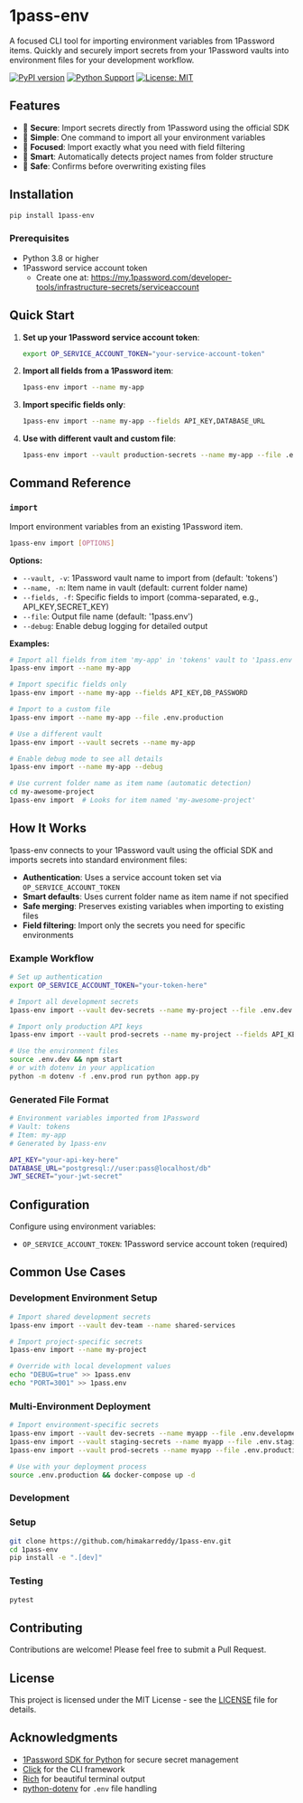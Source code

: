 # 1pass-env

A focused CLI tool for importing environment variables from 1Password items. Quickly and securely import secrets from your 1Password vaults into environment files for your development workflow.

[![PyPI version](https://badge.fury.io/py/1pass-env.svg)](https://badge.fury.io/py/1pass-env)
[![Python Support](https://img.shields.io/pypi/pyversions/1pass-env.svg)](https://pypi.org/project/1pass-env/)
[![License: MIT](https://img.shields.io/badge/License-MIT-yellow.svg)](https://opensource.org/licenses/MIT)

## Features

- 🔐 **Secure**: Import secrets directly from 1Password using the official SDK
- 🚀 **Simple**: One command to import all your environment variables
- 🎯 **Focused**: Import exactly what you need with field filtering
- 📁 **Smart**: Automatically detects project names from folder structure
- 🔄 **Safe**: Confirms before overwriting existing files

## Installation

```bash
pip install 1pass-env
```

### Prerequisites

- Python 3.8 or higher
- 1Password service account token
  - Create one at: https://my.1password.com/developer-tools/infrastructure-secrets/serviceaccount

## Quick Start

1. **Set up your 1Password service account token**:

   ```bash
   export OP_SERVICE_ACCOUNT_TOKEN="your-service-account-token"
   ```
2. **Import all fields from a 1Password item**:

   ```bash
   1pass-env import --name my-app
   ```
3. **Import specific fields only**:

   ```bash
   1pass-env import --name my-app --fields API_KEY,DATABASE_URL
   ```
4. **Use with different vault and custom file**:

   ```bash
   1pass-env import --vault production-secrets --name my-app --file .env.prod
   ```

## Command Reference

### `import`

Import environment variables from an existing 1Password item.

```bash
1pass-env import [OPTIONS]
```

**Options:**

- `--vault, -v`: 1Password vault name to import from (default: 'tokens')
- `--name, -n`: Item name in vault (default: current folder name)
- `--fields, -f`: Specific fields to import (comma-separated, e.g., API_KEY,SECRET_KEY)
- `--file`: Output file name (default: '1pass.env')
- `--debug`: Enable debug logging for detailed output

**Examples:**

```bash
# Import all fields from item 'my-app' in 'tokens' vault to '1pass.env'
1pass-env import --name my-app

# Import specific fields only
1pass-env import --name my-app --fields API_KEY,DB_PASSWORD

# Import to a custom file
1pass-env import --name my-app --file .env.production

# Use a different vault
1pass-env import --vault secrets --name my-app

# Enable debug mode to see all details
1pass-env import --name my-app --debug

# Use current folder name as item name (automatic detection)
cd my-awesome-project
1pass-env import  # Looks for item named 'my-awesome-project'
```

## How It Works

1pass-env connects to your 1Password vault using the official SDK and imports secrets into standard environment files:

- **Authentication**: Uses a service account token set via `OP_SERVICE_ACCOUNT_TOKEN`
- **Smart defaults**: Uses current folder name as item name if not specified
- **Safe merging**: Preserves existing variables when importing to existing files
- **Field filtering**: Import only the secrets you need for specific environments

### Example Workflow

```bash
# Set up authentication
export OP_SERVICE_ACCOUNT_TOKEN="your-token-here"

# Import all development secrets
1pass-env import --vault dev-secrets --name my-project --file .env.dev

# Import only production API keys
1pass-env import --vault prod-secrets --name my-project --fields API_KEY,JWT_SECRET --file .env.prod

# Use the environment files
source .env.dev && npm start
# or with dotenv in your application
python -m dotenv -f .env.prod run python app.py
```

### Generated File Format

```bash
# Environment variables imported from 1Password
# Vault: tokens
# Item: my-app
# Generated by 1pass-env

API_KEY="your-api-key-here"
DATABASE_URL="postgresql://user:pass@localhost/db"
JWT_SECRET="your-jwt-secret"
```

## Configuration

Configure using environment variables:

- `OP_SERVICE_ACCOUNT_TOKEN`: 1Password service account token (required)

## Common Use Cases

### Development Environment Setup

```bash
# Import shared development secrets
1pass-env import --vault dev-team --name shared-services

# Import project-specific secrets
1pass-env import --name my-project

# Override with local development values
echo "DEBUG=true" >> 1pass.env
echo "PORT=3001" >> 1pass.env
```

### Multi-Environment Deployment

```bash
# Import environment-specific secrets
1pass-env import --vault dev-secrets --name myapp --file .env.development
1pass-env import --vault staging-secrets --name myapp --file .env.staging  
1pass-env import --vault prod-secrets --name myapp --file .env.production

# Use with your deployment process
source .env.production && docker-compose up -d
```

### Development

### Setup

```bash
git clone https://github.com/himakarreddy/1pass-env.git
cd 1pass-env
pip install -e ".[dev]"
```

### Testing

```bash
pytest
```

## Contributing

Contributions are welcome! Please feel free to submit a Pull Request.

## License

This project is licensed under the MIT License - see the [LICENSE](LICENSE) file for details.

## Acknowledgments

- [1Password SDK for Python](https://github.com/1Password/onepassword-sdk-python) for secure secret management
- [Click](https://click.palletsprojects.com/) for the CLI framework
- [Rich](https://rich.readthedocs.io/) for beautiful terminal output
- [python-dotenv](https://github.com/theskumar/python-dotenv) for `.env` file handling

